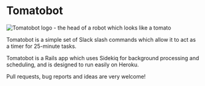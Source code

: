 # Tomatobot

![Tomatobot logo - the head of a robot which looks like a
tomato](/app/assets/images/logo.png?raw=true "Tomatobot")

Tomatobot is a simple set of Slack slash commands which allow it to act as a
timer for 25-minute tasks.

Tomatobot is a Rails app which uses Sidekiq for background processing and
scheduling, and is designed to run easily on Heroku.

Pull requests, bug reports and ideas are very welcome!
